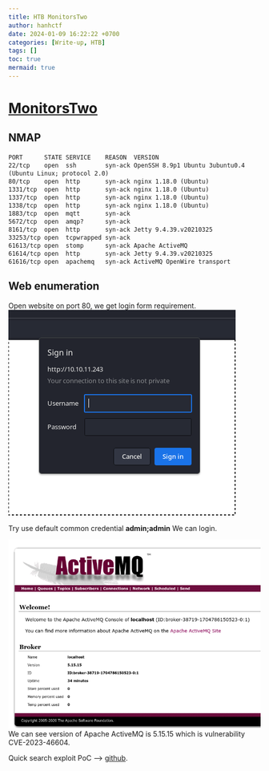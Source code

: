 ```yaml
---
title: HTB MonitorsTwo
author: hanhctf
date: 2024-01-09 16:22:22 +0700
categories: [Write-up, HTB]
tags: []
toc: true
mermaid: true
---
```


# [**MonitorsTwo**](<https://www.hackthebox.com/achievement/machine/108910/578Z>)

## NMAP

```shell
PORT      STATE SERVICE    REASON  VERSION
22/tcp    open  ssh        syn-ack OpenSSH 8.9p1 Ubuntu 3ubuntu0.4 (Ubuntu Linux; protocol 2.0)
80/tcp    open  http       syn-ack nginx 1.18.0 (Ubuntu)
1331/tcp  open  http       syn-ack nginx 1.18.0 (Ubuntu)
1337/tcp  open  http       syn-ack nginx 1.18.0 (Ubuntu)
1338/tcp  open  http       syn-ack nginx 1.18.0 (Ubuntu)
1883/tcp  open  mqtt       syn-ack
5672/tcp  open  amqp?      syn-ack
8161/tcp  open  http       syn-ack Jetty 9.4.39.v20210325
33253/tcp open  tcpwrapped syn-ack
61613/tcp open  stomp      syn-ack Apache ActiveMQ
61614/tcp open  http       syn-ack Jetty 9.4.39.v20210325
61616/tcp open  apachemq   syn-ack ActiveMQ OpenWire transport
```

## Web enumeration

Open website on port 80, we get login form requirement.
![](/commons/HTB/Broker/0.login.png)

Try use default common credential **admin;admin**
We can login.

![](/commons/HTB/Broker/1.version.png)
We can see version of Apache ActiveMQ is 5.15.15 which is vulnerability CVE-2023-46604.

Quick search exploit PoC --> [github](https://github.com/sule01u/CVE-2023-46604).
